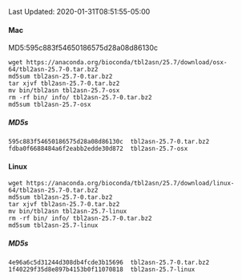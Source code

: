 Last Updated: 2020-01-31T08:51:55-05:00

#### Mac
MD5:595c883f54650186575d28a08d86130c
```
wget https://anaconda.org/bioconda/tbl2asn/25.7/download/osx-64/tbl2asn-25.7-0.tar.bz2
md5sum tbl2asn-25.7-0.tar.bz2
tar xjvf tbl2asn-25.7-0.tar.bz2
mv bin/tbl2asn tbl2asn-25.7-osx
rm -rf bin/ info/ tbl2asn-25.7-0.tar.bz2
md5sum tbl2asn-25.7-osx
```

##### MD5s
```
595c883f54650186575d28a08d86130c  tbl2asn-25.7-0.tar.bz2
fdba0f6688484a6f2eabb2edde30d872  tbl2asn-25.7-osx
```

#### Linux
```
wget https://anaconda.org/bioconda/tbl2asn/25.7/download/linux-64/tbl2asn-25.7-0.tar.bz2
md5sum tbl2asn-25.7-0.tar.bz2
tar xjvf tbl2asn-25.7-0.tar.bz2
mv bin/tbl2asn tbl2asn-25.7-linux
rm -rf bin/ info/ tbl2asn-25.7-0.tar.bz2
md5sum tbl2asn-25.7-linux
```

##### MD5s
```
4e96a6c5d31244d308db4fcde3b15696  tbl2asn-25.7-0.tar.bz2
1f40229f35d8e897b4153b0f11070818  tbl2asn-25.7-linux
```